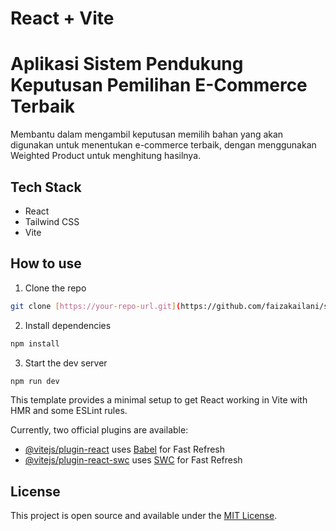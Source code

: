 # React + Vite

# Aplikasi Sistem Pendukung Keputusan Pemilihan E-Commerce Terbaik
Membantu dalam mengambil keputusan memilih bahan yang akan digunakan untuk menentukan e-commerce terbaik, dengan menggunakan Weighted Product untuk menghitung hasilnya.

## Tech Stack
- React
- Tailwind CSS
- Vite

## How to use
1. Clone the repo
``` bash
git clone [https://your-repo-url.git](https://github.com/faizakailani/spk-wp-method-e-commerce-selection-.git)
```

2. Install dependencies
``` bash
npm install
```

3. Start the dev server
``` bash
npm run dev
```

This template provides a minimal setup to get React working in Vite with HMR and some ESLint rules.

Currently, two official plugins are available:

- [@vitejs/plugin-react](https://github.com/vitejs/vite-plugin-react/blob/main/packages/plugin-react/README.md) uses [Babel](https://babeljs.io/) for Fast Refresh
- [@vitejs/plugin-react-swc](https://github.com/vitejs/vite-plugin-react-swc) uses [SWC](https://swc.rs/) for Fast Refresh

## License
This project is open source and available under the [MIT License](LICENSE).
